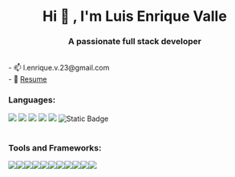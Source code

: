 <body style=background-color: grey>
  <h1 align="center">Hi 👋 , I'm Luis Enrique Valle</h1>
<h3 align="center">A passionate full stack developer</h3>
<br/>
- 📫 l.enrique.v.23@gmail.com
<br/>
- 📄 <a href=https://drive.google.com/file/d/1r90BaZUD3Qn_S1AmMN1FZK-301Ub8X0_/view?usp=sharing](https://drive.google.com/file/d/1r90BaZUD3Qn_S1AmMN1FZK-301Ub8X0_/view?usp=sharing>Resume</a>
<br/>
<h3 align="left">Languages:</h3>
<div style= display: flex><img src= https://img.shields.io/badge/C%23-239120?style=for-the-badge&logo=c-sharp&logoColor=white/>
<img src= https://img.shields.io/badge/CSS3-1572B6?style=for-the-badge&logo=css3&logoColor=white/>
<img src= https://img.shields.io/badge/HTML5-E34F26?style=for-the-badge&logo=html5&logoColor=white/>
<img src= https://img.shields.io/badge/JavaScript-323330?style=for-the-badge&logo=javascript&logoColor=F7DF1E/>
<img src= https://img.shields.io/badge/json-5E5C5C?style=for-the-badge&logo=json&logoColor=white/>
<img alt="Static Badge" src="https://img.shields.io/badge/SQL-blue">
</div>
<br/>
  
<h3 align="left">Tools and Frameworks:</h3>
<div style=display:flex><img src= https://img.shields.io/badge/adobe%20photoshop-%2331A8FF.svg?style=for-the-badge&logo=adobe%20photoshop&logoColor=white/>
<img src= https://img.shields.io/badge/Bootstrap-563D7C?style=for-the-badge&logo=bootstrap&logoColor=white/>
<img src= https://img.shields.io/badge/figma-%23F24E1E.svg?style=for-the-badge&logo=figma&logoColor=white/>
<img src= https://img.shields.io/badge/jQuery-0769AD?style=for-the-badge&logo=jquery&logoColor=white/>
<img src= https://img.shields.io/badge/Microsoft%20SQL%20Server-CC2927?style=for-the-badge&logo=microsoft%20sql%20server&logoColor=white />
<img src=https://img.shields.io/badge/.NET-512BD4?style=for-the-badge&logo=dotnet&logoColor=white/>
<img src= https://img.shields.io/badge/Node.js-339933?style=for-the-badge&logo=nodedotjs&logoColor=white/>
<img src= https://img.shields.io/badge/Postman-FF6C37?style=for-the-badge&logo=Postman&logoColor=white/>
<img src= https://img.shields.io/badge/React-20232A?style=for-the-badge&logo=react&logoColor=61DAFB/>
<img srrc= https://img.shields.io/badge/tailwindcss-%2338B2AC.svg?style=for-the-badge&logo=tailwind-css&logoColor=white/>
<img src= https://img.shields.io/badge/Visual_Studio_Code-0078D4?style=for-the-badge&logo=visual%20studio%20code&logoColor=white/>
<img src= https://img.shields.io/badge/VSCode-0078D4?style=for-the-badge&logo=visual%20studio%20code&logoColor=white/>
</div>
</body>




